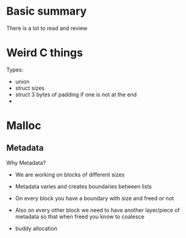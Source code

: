 # Basic summary

There is a lot to read and review

# Weird C things

Types:
* union
* struct sizes
* struct 3 bytes of padding if one is not at the end
*


# Malloc

## Metadata

Why Metadata?

* We are working on blocks of different sizes
* Metadata varies and creates boundaries between lists

* On every block you have a boundary with size and freed or not

* Also on every other block we need to have another layer/piece of metadata so that when freed you know to coalesce

* buddy allocation
